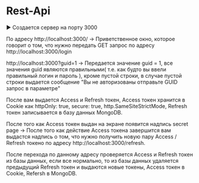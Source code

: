 # Rest-Api
▶️ Создается сервер на порту 3000

  По адресу http://localhost:3000/ -> Приветственное окно, которое говорит о том, что нужно передать GET запрос по адресу  http://localhost:3000/login


  http://localhost:3000?guid=1   -> Передается значение guid = 1, все значения guid являются правильными( т.е. как будто вы ввели правильный логин и пароль ), кроме пустой строки,   в случае пустой строки выдается сообщение "Вы не авторизованы отправьте GUID запрос в параметре"
  
  
  После вам выдается Access и Refresh токен, Access токен хранится в Cookie как httpOnly: true, secure: true, http.SameSiteStrictMode, Refresh токен записывается в базу данных       MongoDB. 
  
  После того как Access токен выдан на экране появится надпись secret page -> После того как действие Access токена завершится вам выдастся надпись о том, что нужно получить новую пару Access / Refresh токено по адресу http://localhost:3000/refresh. 
  
  После перехода по данному адресу проверяется Access и Refresh токен из базы данных, если все нормально, то из базы данных удаляется предыдущий Refresh токен и выдаются новые токены, Access токен в Cookie, Refersh в MongoDB.

